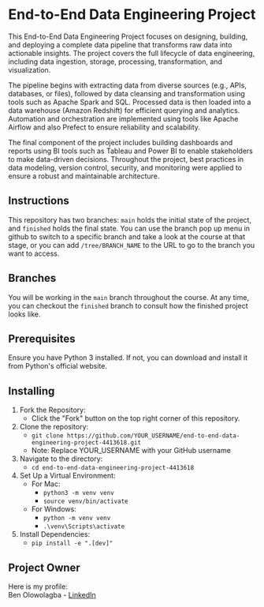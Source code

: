 # End-to-End Data Engineering Project

This End-to-End Data Engineering Project focuses on designing, building, and deploying a complete data pipeline that transforms raw data into actionable insights. The project covers the full lifecycle of data engineering, including data ingestion, storage, processing, transformation, and visualization.

The pipeline begins with extracting data from diverse sources (e.g., APIs, databases, or files), followed by data cleansing and transformation using tools such as Apache Spark and SQL. Processed data is then loaded into a data warehouse (Amazon Redshift) for efficient querying and analytics. Automation and orchestration are implemented using tools like Apache Airflow and also Prefect to ensure reliability and scalability.

The final component of the project includes building dashboards and reports using BI tools such as Tableau and Power BI to enable stakeholders to make data-driven decisions. Throughout the project, best practices in data modeling, version control, security, and monitoring were applied to ensure a robust and maintainable architecture.

## Instructions
This repository has two branches: `main` holds the initial state of the project, and `finished` holds the final state. You can use the branch pop up menu in github to switch to a specific branch and take a look at the course at that stage, or you can add `/tree/BRANCH_NAME` to the URL to go to the branch you want to access.

## Branches
You will be working in the `main` branch throughout the course. At any time, you can checkout the `finished` branch to consult how the finished project looks like.

## Prerequisites
Ensure you have Python 3 installed. If not, you can download and install it from Python's official website.

## Installing
1. Fork the Repository:
    - Click the "Fork" button on the top right corner of this repository.
2. Clone the repository:
    - `git clone https://github.com/YOUR_USERNAME/end-to-end-data-engineering-project-4413618.git`
    - Note: Replace YOUR_USERNAME with your GitHub username
3. Navigate to the directory:
    - `cd end-to-end-data-engineering-project-4413618`
4. Set Up a Virtual Environment:
    - For Mac:
        - `python3 -m venv venv` 
        - `source venv/bin/activate`
    - For Windows:
        - `python -m venv venv`
        - `.\venv\Scripts\activate`
5. Install Dependencies:
    - `pip install -e ".[dev]"`

## Project Owner
  
Here is my profile: <br />
Ben Olowolagba - [LinkedIn](https://www.linkedin.com/in/ben-olowolagba)


